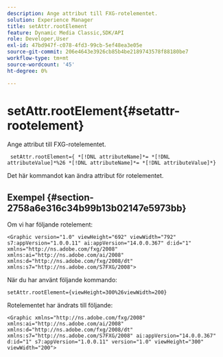 ```yaml
---
description: Ange attribut till FXG-rotelementet.
solution: Experience Manager
title: setAttr.rootElement
feature: Dynamic Media Classic,SDK/API
role: Developer,User
exl-id: 47bd947f-c078-4fd3-99cb-5ef48ea3e05e
source-git-commit: 206e4643e3926cb85b4be2189743578f88180be7
workflow-type: tm+mt
source-wordcount: '45'
ht-degree: 0%

---
```


# setAttr.rootElement{#setattr-rootelement}

Ange attribut till FXG-rotelementet.

` setAttr.rootElement={ *[!DNL attributeName]*= *[!DNL attributeValue]*%26 *[!DNL attributeName]*= *[!DNL attributeValue]*}`

Det här kommandot kan ändra attribut för rotelementet.

## Exempel {#section-2758a6e316c34b99b13b02147e5973bb}

Om vi har följande rotelement:

`<Graphic version="1.0" viewHeight="692" viewWidth="792" s7:appVersion="1.0.0.11" ai:appVersion="14.0.0.367" d:id="1" xmlns="http://ns.adobe.com/fxg/2008" xmlns:ai="http://ns.adobe.com/ai/2008" xmlns:d="http://ns.adobe.com/fxg/2008/dt" xmlns:s7="http://ns.adobe.com/S7FXG/2008">`

När du har använt följande kommando:

`setAttr.rootElement={viewHeight=300%26viewWidth=200}`

Rotelementet har ändrats till följande:

`<Graphic xmlns="http://ns.adobe.com/fxg/2008" xmlns:ai="http://ns.adobe.com/ai/2008" xmlns:d="http://ns.adobe.com/fxg/2008/dt" xmlns:s7="http://ns.adobe.com/S7FXG/2008" ai:appVersion="14.0.0.367" d:id="1" s7:appVersion="1.0.0.11" version="1.0" viewHeight="300" viewWidth="200">`

